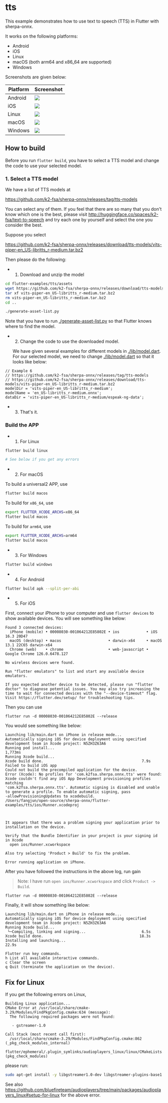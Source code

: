# tts

This example demonstrates how to use text to speech (TTS) in Flutter with sherpa-onnx.

It works on the following platforms:

  - Android
  - iOS
  - Linux
  - macOS (both arm64 and x86_64 are supported)
  - Windows

Screenshots are given below:

|Platform|Screenshot|
|---|---|
|Android|![](./android.jpg)|
|iOS|![](./ios.jpg)|
|Linux|![](./ubuntu.jpg)|
|macOS|![](./macos.jpg)|
|Windows|![](./windows.jpg)|

## How to build

Before you run `flutter build`, you have to select a TTS model and change
the code to use your selected model.

### 1. Select a TTS model

We have a list of TTS models at

<https://github.com/k2-fsa/sherpa-onnx/releases/tag/tts-models>

You can select any of them. If you feel that there are so many that you don't know
which one is the best, please visit <http://huggingface.co/spaces/k2-fsa/text-to-speech>
and try each one by yourself and select the one you consider the best.

Suppose you select

  <https://github.com/k2-fsa/sherpa-onnx/releases/download/tts-models/vits-piper-en_US-libritts_r-medium.tar.bz2>

Then please do the following:

  - 1. Download and unzip the model

```bash
cd flutter-examples/tts/assets
wget https://github.com/k2-fsa/sherpa-onnx/releases/download/tts-models/vits-piper-en_US-libritts_r-medium.tar.bz2
tar xf vits-piper-en_US-libritts_r-medium.tar.bz2
rm vits-piper-en_US-libritts_r-medium.tar.bz2
cd ..

./generate-asset-list.py
```

  Note that you have to run [./generate-asset-list.py](./generate-asset-list.py) so that Flutter knows where
  to find the model.

  - 2. Change the code to use the downloaded model.

    We have given several examples for different models in [./lib/model.dart](./lib/model.dart).
    For our selected model, we need to change [./lib/model.dart](./lib/model.dart) so that it looks like below:

```
// Example 6
// https://github.com/k2-fsa/sherpa-onnx/releases/tag/tts-models
// https://github.com/k2-fsa/sherpa-onnx/releases/download/tts-models/vits-piper-en_US-libritts_r-medium.tar.bz2
modelDir = 'vits-piper-en_US-libritts_r-medium';
modelName = 'en_US-libritts_r-medium.onnx';
dataDir = 'vits-piper-en_US-libritts_r-medium/espeak-ng-data';
```

  - 3. That's it.

### Build the APP

  - 1. For Linux

```bash
flutter build linux

# See below if you get any errors
```

  - 2. For macOS

To build a universal2 APP, use

```bash
flutter build macos
```

To build for `x86_64`, use

```bash
export FLUTTER_XCODE_ARCHS=x86_64
flutter build macos
```

To build for `arm64`, use

```bash
export FLUTTER_XCODE_ARCHS=arm64
flutter build macos
```

  - 3. For Windows

```bash
flutter build windows
```

  - 4. For Android

```bash
flutter build apk --split-per-abi
```

  - 5. For iOS

First, connect your iPhone to your computer and use `flutter devices` to show
available devices. You will see something like below:

```
Found 3 connected devices:
  iPhone (mobile) • 00008030-001064212E85802E • ios            • iOS 16.3 20D47
  macOS (desktop) • macos                     • darwin-x64     • macOS 13.1 22C65 darwin-x64
  Chrome (web)    • chrome                    • web-javascript • Google Chrome 126.0.6478.127

No wireless devices were found.

Run "flutter emulators" to list and start any available device emulators.

If you expected another device to be detected, please run "flutter doctor" to diagnose potential issues. You may also try increasing the time to wait for connected devices with the "--device-timeout" flag. Visit https://flutter.dev/setup/ for troubleshooting tips.
```

Then you can use
```
flutter run -d 00008030-001064212E85802E --release
```

You would see something like below:
```
Launching lib/main.dart on iPhone in release mode...
Automatically signing iOS for device deployment using specified development team in Xcode project: N5ZH3Z63A6
Running pod install...                                           1,773ms
Running Xcode build...
Xcode build done.                                            7.9s
Failed to build iOS app
Could not build the precompiled application for the device.
Error (Xcode): No profiles for 'com.k2fsa.sherpa.onnx.tts' were found: Xcode couldn't find any iOS App Development provisioning profiles matching
'com.k2fsa.sherpa.onnx.tts'. Automatic signing is disabled and unable to generate a profile. To enable automatic signing, pass
-allowProvisioningUpdates to xcodebuild.
/Users/fangjun/open-source/sherpa-onnx/flutter-examples/tts/ios/Runner.xcodeproj



It appears that there was a problem signing your application prior to installation on the device.

Verify that the Bundle Identifier in your project is your signing id in Xcode
  open ios/Runner.xcworkspace

Also try selecting 'Product > Build' to fix the problem.

Error running application on iPhone.
```

After you have followed the instructions in the above log, run gain

> Note: I have run `open ios/Runner.xcworkspace` and click `Product -> Build`.

```
flutter run -d 00008030-001064212E85802E --release
```

Finally, it will show something like below:

```
Launching lib/main.dart on iPhone in release mode...
Automatically signing iOS for device deployment using specified development team in Xcode project: N5ZH3Z63A6
Running Xcode build...
 └─Compiling, linking and signing...                         6.5s
Xcode build done.                                           18.3s
Installing and launching...                                        22.9s

Flutter run key commands.
h List all available interactive commands.
c Clear the screen
q Quit (terminate the application on the device).
```

## Fix for Linux

If you get the following errors on Linux,

```
Building Linux application...
CMake Error at /usr/local/share/cmake-3.29/Modules/FindPkgConfig.cmake:634 (message):
  The following required packages were not found:

   - gstreamer-1.0

Call Stack (most recent call first):
  /usr/local/share/cmake-3.29/Modules/FindPkgConfig.cmake:862 (_pkg_check_modules_internal)
  flutter/ephemeral/.plugin_symlinks/audioplayers_linux/linux/CMakeLists.txt:24 (pkg_check_modules)
```

please run:

```bash
sudo apt-get install -y libgstreamer1.0-dev libgstreamer-plugins-base1.0-dev libunwind-dev
```

See also <https://github.com/bluefireteam/audioplayers/tree/main/packages/audioplayers_linux#setup-for-linux>
for the above error.
